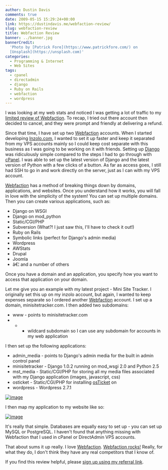 ```yaml
---
author: Dustin Davis
comments: true
date: 2009-05-15 15:29:24+00:00
link: https://dustindavis.me/webfaction-review/
slug: webfaction-review
title: Webfaction Review
banner: ../banner.jpg
bannerCredit:
  'Photo by [Patrick Fore](https://www.patrickfore.com/) on
  [Unsplash](https://unsplash.com)'
categories:
  - Programming & Internet
  - Web Sites
tags:
  - cpanel
  - directadmin
  - django
  - Ruby on Rails
  - webfaction
  - wordpress
---
```


I was looking at my web stats and noticed I was getting a lot of traffic to my
[limited review of Webfaction](http://www.nerdydork.com/webfaction-limited-review.html).
To recap, I tried out there account then decided to cancel, and they were prompt
and friendly at delivering a refund.

Since that time, I have set up two
[Webfaction](http://www.webfaction.com?affiliate=redseam) accounts. When I
started developing [Inzolo.com](http://inzolo.com), I wanted to set it up faster
and keep it separated from my VPS accounts mainly so I could keep cost separate
with this business as I was going to be working on it with friends. Setting up
[Django](http://www.djangoproject.com) was ridiculously simple compared to the
steps I had to go through with
[cPanel](http://www.nerdydork.com/setting-up-django-on-a-whm-cpanel-vps-liquidweb.html).
I was able to set up the latest version of Django and the latest version of
Python with a few clicks of a button. As far as access goes, I still had SSH to
go in and work directly on the server, just as I can with my VPS account.

[Webfaction](http://www.webfaction.com?affiliate=redseam) has a method of
breaking things down by domains, applications, and websites. Once you understand
how it works, you will fall in love with the simplicity of the system! You can
set up multiple domains. Then you can create various applications, such as:

- Django on WSGI
- Django on mod_python
- Static/CGI/PHP
- Subversion (What?! I just saw this, I'll have to check it out!)
- Ruby on Rails
- Symbolic links (perfect for Django's admin media)
- Wordpress
- AWStats
- Drupal
- Joomla
- â€¦ and a number of others

Once you have a domain and an application, you specify how you want to access
that application on your domain.

Let me give you an example with my latest project - Mini Site Tracker. I
originally set this up on my inzolo account, but again, I wanted to keep
expenses separate so I ordered another
[Webfaction](http://www.webfaction.com?affiliate=redseam) account. I set up a
domain, minisitetracker.com. I then added two subdomains:

- www - points to minisitetracker.com
- - - wildcard subdomain so I can use any subdomain for accounts in my web
      application

I then set up the following applications:

- admin_media - points to Django's admin media for the built in admin control
  panel
- minisitetracker - Django 1.0.2 running on mod_wsgi 2.0 and Python 2.5
- mst_media - Static/CGI/PHP for storing all my media files associated with my
  Django application (images, javascript, css)
- osticket - Static/CGI/PHP for installing [osTicket](http://www.osticket.com)
  on
- wordpress - Wordpress 2.7.1

[![image](http://www.nerdydork.com/wp-content/uploads/2009/05/image-thumb.png)](http://www.nerdydork.com/wp-content/uploads/2009/05/image.png)

I then map my application to my website like so:

[![image](http://www.nerdydork.com/wp-content/uploads/2009/05/image-thumb1.png)](http://www.nerdydork.com/wp-content/uploads/2009/05/image1.png)

It's really that simple. Databases are equally easy to set up - you can set up
MySQL or PostgreSQL. I haven't found that anything missing with Webfaction that
I used in cPanel or DirectAdmin VPS accounts.

That about sums it up really. I love
[Webfaction](http://www.webfaction.com?affiliate=redseam).
[Webfaction rocks!](http://sucks-rocks.com/rate/webfaction/mediatemple/cpanel)
Really, for what they do, I don't think they have any real competitors that I
know of.

If you find this review helpful, please
[sign up using my referral link](http://www.webfaction.com?affiliate=redseam).
